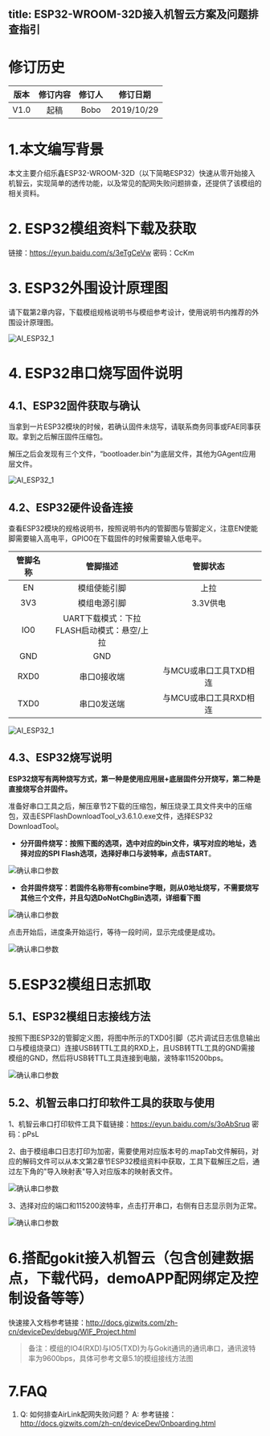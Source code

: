 title: ESP32-WROOM-32D接入机智云方案及问题排查指引
---

# 修订历史

| 版本 | 修订内容 | 修订人 |  修订日期  |
| :--: | :------: | :----: | :--------: |
| V1.0 |   起稿   |  Bobo  | 2019/10/29 |

# 1.本文编写背景

本文主要介绍乐鑫ESP32-WROOM-32D（以下简略ESP32）快速从零开始接入机智云，实现简单的透传功能，以及常见的配网失败问题排查，还提供了该模组的相关资料。

# 2. ESP32模组资料下载及获取

链接：https://eyun.baidu.com/s/3eTgCeVw 密码：CcKm

# 3. ESP32外围设计原理图

请下载第2章内容，下载模组规格说明书与模组参考设计，使用说明书内推荐的外围设计原理图。

![AI_ESP32_1](/assets/zh-cn/deviceDev/ESP32/ESP32_1.png)

# 4. ESP32串口烧写固件说明

## 4.1、ESP32固件获取与确认

当拿到一片ESP32模块的时候，若确认固件未烧写，请联系商务同事或FAE同事获取。拿到之后解压固件压缩包。

解压之后会发现有三个文件，“bootloader.bin”为底层文件，其他为GAgent应用层文件。

![AI_ESP32_1](/assets/zh-cn/deviceDev/ESP32/ESP32_2.png)

## 4.2、ESP32硬件设备连接

查看ESP32模块的规格说明书，按照说明书内的管脚图与管脚定义，注意EN使能脚需要输入高电平，GPIO0在下载固件的时候需要输入低电平。

| 管脚名称 |                     管脚描述                     |        管脚状态        |
| :------: | :----------------------------------------------: | :--------------------: |
|    EN    |                   模组使能引脚                   |          上拉          |
|   3V3    |                   模组电源引脚                   |        3.3V供电        |
|   IO0    | UART下载模式：下拉<br />FLASH启动模式：悬空/上拉 |                        |
|   GND    |                       GND                        |                        |
|   RXD0   |                   串口0接收端                    | 与MCU或串口工具TXD相连 |
|   TXD0   |                   串口0发送端                    | 与MCU或串口工具RXD相连 |

![AI_ESP32_1](/assets/zh-cn/deviceDev/ESP32/ESP32_4.png)



## 4.3、ESP32烧写说明

**ESP32烧写有两种烧写方式，第一种是使用应用层+底层固件分开烧写，第二种是直接烧写合并固件。**

准备好串口工具之后，解压章节2下载的压缩包，解压烧录工具文件夹中的压缩包，双击ESPFlashDownloadTool_v3.6.1.0.exe文件，选择ESP32 DownloadTool。

- **分开固件烧写：按照下图的选项，选中对应的bin文件，填写对应的地址，选择对应的SPI Flash选项，选择好串口与波特率，点击START**。

![确认串口参数](/assets/zh-cn/deviceDev/ESP32/ESP32_5.png)

- **合并固件烧写：若固件名称带有combine字眼，则从0地址烧写，不需要烧写其他三个文件，并且勾选DoNotChgBin选项，详细看下图**

![确认串口参数](/assets/zh-cn/deviceDev/ESP32/ESP32_10.png)

点击开始后，进度条开始运行，等待一段时间，显示完成便是成功。

![确认串口参数](/assets/zh-cn/deviceDev/ESP32/ESP32_6.png)

# 5.ESP32模组日志抓取

## 5.1、ESP32模组日志接线方法

按照下图ESP32的管脚定义图，将图中所示的TXD0引脚（芯片调试日志信息输出口与模组烧录口）连接USB转TTL工具的RXD上，且USB转TTL工具的GND需接模组的GND，然后将USB转TTL工具连接到电脑，波特率115200bps。

![确认串口参数](/assets/zh-cn/deviceDev/ESP32/ESP32_7.png)

## 5.2、机智云串口打印软件工具的获取与使用

1、机智云串口打印软件工具下载链接：https://eyun.baidu.com/s/3oAbSruq 密码：pPsL

2、由于模组串口日志打印为加密，需要使用对应版本号的.mapTab文件解码，对应的解码文件可以从本文第2章节ESP32模组资料中获取，工具下载解压之后，通过左下角的"导入映射表"导入对应版本的映射表文件。

![确认串口参数](/assets/zh-cn/deviceDev/ESP32/ESP32_9.png)

3、选择对应的端口和115200波特率，点击打开串口，右侧有日志显示则为正常。

![确认串口参数](/assets/zh-cn/deviceDev/ESP32/ESP32_8.png)

# 6.搭配gokit接入机智云（包含创建数据点，下载代码，demoAPP配网绑定及控制设备等等）

快速接入文档参考链接：http://docs.gizwits.com/zh-cn/deviceDev/debug/WIF_Project.html

> 备注：模组的IO4(RXD)与IO5(TXD)为与Gokit通讯的通讯串口，通讯波特率为9600bps，具体可参考文章5.1的模组接线方法图

# 7.FAQ

1. Q: 如何排查AirLink配网失败问题？
   A: 参考链接：http://docs.gizwits.com/zh-cn/deviceDev/Onboarding.html
